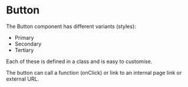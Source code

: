# Button

The Button component has different variants (styles):

- Primary
- Secondary
- Tertiary

Each of these is defined in a class and is easy to customise.

The button can call a function (onClick) or link to an internal page link or external URL.
